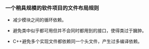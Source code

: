 

### 一个稍具规模的软件项目的文件布局规则


- 减少模块之间的循环依赖。

- 避免类中似乎都可用但并不会同时都用到的接口，使得类过于臃肿。

- C++避免多个实现文件都依赖同一个头文件，产生过多编译依赖。


